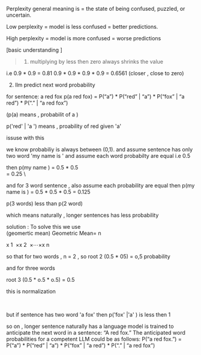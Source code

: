 Perplexity  general meaning is = the state of being confused, puzzled, or uncertain.

Low perplexity = model is less confused = better predictions.

High perplexity = model is more confused = worse predictions

[basic understanding ] 

>1) multiplying by less then zero always shrinks the value 

i.e 0.9 * 0.9 = 0.81 
0.9 * 0.9 * 0.9 * 0.9 = 0.6561 (closer , close to zero)

2) llm predict next word probability 

for sentence: a red fox 
p(a red fox) = P(“a”) * P(“red” | “a”) * P(“fox” | “a red”) * P(“.” | “a red fox”)

(p(a) means , probabilit of a  ) 

p('red' | 'a ') means , proability of red given 'a' 


issuse with this 

we know probabiliy is always between (0,1).
and assume  sentence has only two  word 'my name is ' and assume 
each  word probabilty are equal i.e 0.5 

then 
p(my name  ) = 0.5 * 0.5  
            = 0.25 \


and for 3 word sentence  , also assume each probability are equal then 
p(my name is ) = 0.5 * 0.5 * 0.5 
            = 0.125 

p(3 words) less than   p(2 word) 

which means naturally , longer sentences has less probability 


solution : 
To solve this we use  
(geomertic mean) 
Geometric Mean= 
n
  
x 
1
​
 ×x 
2
​
 ×⋯×x 
n
​

so that 
for two words , n = 2 , so 
root 2 (0.5 * 05) = o,5 probability 

and 
for three words 

root 3 (0.5 * o.5 * o.5) = 0.5 

this is normalization 



 

​


but if sentence has two word 'a fox' then p('fox' |'a' ) is less then 1 



so on , longer sentence naturally has 
a language model is trained to anticipate the next word in a sentence: “A red fox.” The anticipated word probabilities for a competent LLM could be as follows:
P(“a red fox.”) = P(“a”) * P(“red” | “a”) * P(“fox” | “a red”) *
P(“.” | “a red fox”)
